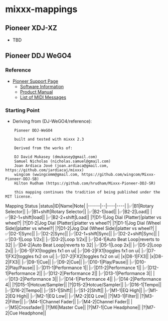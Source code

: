 # mixxx-mappings

## Pioneer XDJ-XZ
- TBD

## Pioneer DDJ WeGO4


### Reference
- [Pioneer Support Page](https://support.pioneerdj.com/hc/en-us/sections/360007668191-DDJ-WeGO4)
    - [Software Information](https://www.pioneerdj.com/en/support/software-information/controller/ddj-wego4/)
    - [Product Manual](https://docs.pioneerdj.com/Manuals/DDJ_WeGO4_DRI1415B_manual/?_ga=2.55902187.1176824747.1575996453-1150757509.1575909629)
    - [List of MIDI Messages](https://www.pioneerdj.com/-/media/pioneerdj/software-info/controller/ddj-wego4/ddj-wego4_list_of_midi_message_e.pdf)


### Starting Point

- Deriving from (DJ-WeGO4/reference):
```
    Pioneer DDJ-WeGO4
       
    built and tested with mixxx 2.3
		
	Derived from the works of:
		
	DJ David Mukasey (dmukasey@gmail.com)
	Samuel Nicholas (nicholas.samuel@gmail.com)
	Joan Ardiaca Jové (joan.ardiaca@gmail.com, https://github.com/jardiacaj/mixxx)
	wingcom (wwingcomm@gmail.com, https://github.com/wingcom/Mixxx-Pioneer-DDJ-SB)
	Hilton Rudham (https://github.com/hrudham/Mixxx-Pioneer-DDJ-SR)

	this mapping continues the tradition of being published under the MIT license.
```

Mapping Status
|status|ID|Name|Note|
|------|--|----|----|
|✅|B1|Rotary Selector||
|✅|B1+shift|Rotary Selector||
|✅|B2-1|load||
|✅|B2-2|Load||
|✅|B2-1+shift|load||
|✅|B2-2+shift|Load||
|?|D1-1|Jog Dial (Platter)|platter vs wheel?|
|?|D1-2|Jog Dial (Platter)|platter vs wheel?|
|?|D1-1|Jog Dial (Wheel Side)|platter vs wheel?|
|?|D1-2|Jog Dial (Wheel Side)|platter vs wheel?|
|✅|D2-1|Sync||
|✅|D2-2|Sync||
|✅|D2-1+shift|Sync||
|✅|D2-2+shift|Sync||
|✅|D3-1|Loop 1/2x||
|✅|D3-2|Loop 1/2x||
|✅|D4-1|Auto Beat Loop|reverts to 32|
|✅|D4-2|Auto Beat Loop|reverts to 32|
|✅|D5-1|Loop 2x||
|✅|D5-2|Loop 2x||
|✅|D6-1|FX1|toggles fx1 on ui|
|✅|D6-2|FX1|toggles fx1 on ui|
|✅|D7-1|FX2|toggles fx2 on ui|
|✅|D7-2|FX2|toggles fx2 on ui|
|x|D8-1|FX3||
|x|D8-2|FX3||
|✅|D9-1|Cue||
|✅|D9-2|Cue||
|✅|D10-1|Play/Pause||
|✅|D10-2|Play/Pause||
|✅|D11-1|Performance 1||
|✅|D11-2|Performance 1||
|✅|D12-1|Performance 2||
|✅|D12-2|Performance 2||
|✅|D13-1|Performance 3||
|✅|D13-2|Performance 3||
|✅|D14-1|Performance 4||
|✅|D14-2|Performance 4||
|?|D15-1|Hotcue/Sampler||
|?|D15-2|Hotcue/Sampler||
|✅|D16-1|Tempo||
|✅|D16-2|Tempo||
|✅|S1-1|Shift||
|✅|S1-2|Shift||
|✅|M1-1|EQ High||
|✅|M1-2|EQ High||
|✅|M2-1|EQ Low||
|✅|M2-2|EQ Low||
|?|M3-1|Filter||
|?|M3-2|Filter||
|✅|M4-1|Channel Fader||
|✅|M4-2|Channel Fader||
|✅|M5|Crossfader||
|?|M6|Master Cue||
|?|M7-1|Cue Headphone||
|?|M7-2|Cue Headphone||